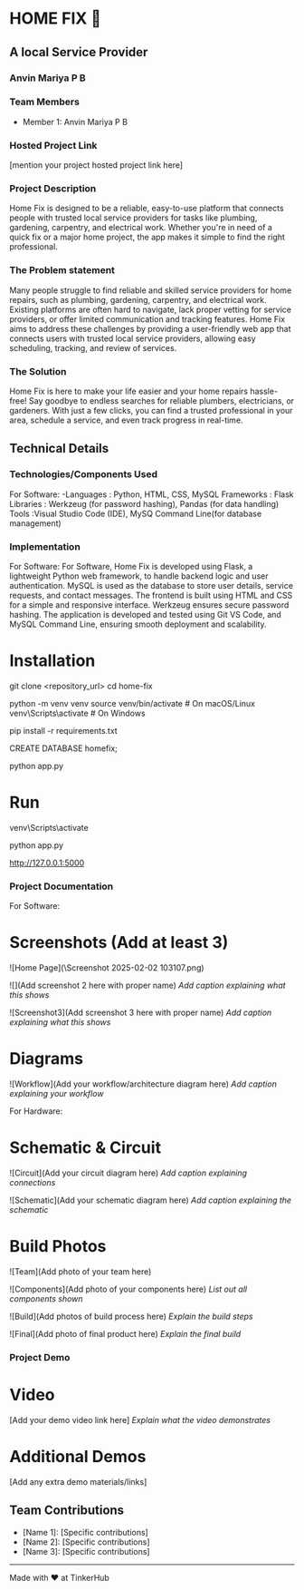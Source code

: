 # HOME FIX 🎯


## A local Service Provider
### Anvin Mariya P B


### Team Members
- Member 1: Anvin Mariya P B

### Hosted Project Link
[mention your project hosted project link here]

### Project Description
Home Fix is designed to be a reliable, easy-to-use platform that connects people with trusted local service providers for tasks like plumbing, gardening, carpentry, and electrical work. Whether you're in need of a quick fix or a major home project, the app makes it simple to find the right professional.

### The Problem statement
Many people struggle to find reliable and skilled service providers for home repairs, such as plumbing, gardening, carpentry, and electrical work. Existing platforms are often hard to navigate, lack proper vetting for service providers, or offer limited communication and tracking features. Home Fix aims to address these challenges by providing a user-friendly web app that connects users with trusted local service providers, allowing easy scheduling, tracking, and review of services.
### The Solution
Home Fix is here to make your life easier and your home repairs hassle-free! Say goodbye to endless searches for reliable plumbers, electricians, or gardeners. With just a few clicks, you can find a trusted professional in your area, schedule a service, and even track progress in real-time. 

## Technical Details
### Technologies/Components Used
For Software:
-Languages : Python, HTML, CSS, MySQL
Frameworks : Flask
Libraries : Werkzeug (for password hashing), Pandas (for data handling)
Tools :Visual Studio Code (IDE), MySQ Command Line(for database management)


### Implementation
For Software: For Software, Home Fix is developed using Flask, a lightweight Python web framework, to handle backend logic and user authentication. MySQL is used as the database to store user details, service requests, and contact messages. The frontend is built using HTML and CSS for a simple and responsive interface. Werkzeug ensures secure password hashing. The application is developed and tested using Git VS Code, and MySQL Command Line, ensuring smooth deployment and scalability.
# Installation
git clone <repository_url>
cd home-fix

python -m venv venv
source venv/bin/activate  # On macOS/Linux
venv\Scripts\activate  # On Windows

pip install -r requirements.txt

CREATE DATABASE homefix;

python app.py



# Run
 
venv\Scripts\activate    

python app.py

http://127.0.0.1:5000


### Project Documentation
For Software:

# Screenshots (Add at least 3)

![Home Page](\Screenshot 2025-02-02 103107.png)


![](Add screenshot 2 here with proper name)
*Add caption explaining what this shows*

![Screenshot3](Add screenshot 3 here with proper name)
*Add caption explaining what this shows*

# Diagrams
![Workflow](Add your workflow/architecture diagram here)
*Add caption explaining your workflow*

For Hardware:

# Schematic & Circuit
![Circuit](Add your circuit diagram here)
*Add caption explaining connections*

![Schematic](Add your schematic diagram here)
*Add caption explaining the schematic*

# Build Photos
![Team](Add photo of your team here)


![Components](Add photo of your components here)
*List out all components shown*

![Build](Add photos of build process here)
*Explain the build steps*

![Final](Add photo of final product here)
*Explain the final build*

### Project Demo
# Video
[Add your demo video link here]
*Explain what the video demonstrates*

# Additional Demos
[Add any extra demo materials/links]

## Team Contributions
- [Name 1]: [Specific contributions]
- [Name 2]: [Specific contributions]
- [Name 3]: [Specific contributions]

---
Made with ❤️ at TinkerHub
